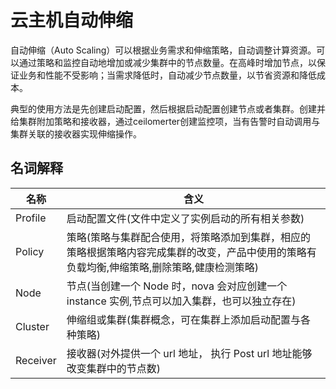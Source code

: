 # 云主机自动伸缩

自动伸缩（Auto Scaling）可以根据业务需求和伸缩策略，自动调整计算资源。可以通过策略和监控自动地增加或减少集群中的节点数量。在高峰时增加节点，以保证业务和性能不受影响；当需求降低时，自动减少节点数量，以节省资源和降低成本。

典型的使用方法是先创建启动配置，然后根据启动配置创建节点或者集群。创建并给集群附加策略和接收器，通过ceilomerter创建监控项，当有告警时自动调用与集群关联的接收器实现伸缩操作。

## 名词解释

|名称|含义|
|-|-|
|Profile|启动配置文件(文件中定义了实例启动的所有相关参数)|
|Policy|策略(策略与集群配合使用，将策略添加到集群，相应的策略根据策略内容完成集群的改变，产品中使用的策略有负载均衡,伸缩策略,删除策略,健康检测策略)|
|Node|节点(当创建一个 Node 时，nova 会对应创建一个 instance 实例,节点可以加入集群，也可以独立存在)|
|Cluster|伸缩组或集群(集群概念，可在集群上添加启动配置与各种策略)|
|Receiver|接收器(对外提供一个 url 地址， 执行 Post url 地址能够改变集群中的节点数)|
